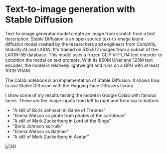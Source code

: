 # Text-to-image generation with Stable Diffusion
Text-to-image generator model create an image from scratch from a text description. Stable Diffusion is an open source text-to-image latent diffusion model created by the researchers and engineers from CompVis, Stability AI and LAION. It's trained on 512x512 images from a subset of the LAION-5B database. This model uses a frozen CLIP ViT-L/14 text encoder to condition the model on text prompts. With its 860M UNet and 123M text encoder, the model is relatively lightweight and runs on a GPU with at least 10GB VRAM.

The Colab notebook is an implementation of Stable Diffusion. It shows how to use Stable Diffusion with the Hugging Face Diffusers library.

I show some of my results testing the model in Google Colab with famous faces. These are the image inputs from left to right and from top to bottom:
- "A still of Boris Johnson in Game of Thrones"
- "Emma Watson as pirate from pirates of the caribbean"
- "A still of Mark Zuckerberg in Lord of the Rings"
- "Boris Johnson as Hulk"
- "Emma Watson as Batman"
- "A still of Mark Zuckerberg in Avatar"

![SD](https://user-images.githubusercontent.com/73080100/186401732-eacf0790-5653-442a-a8bf-f3b28cdc771f.jpg)
